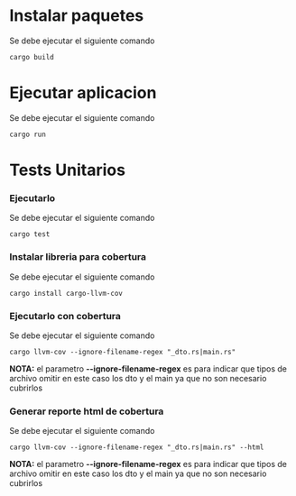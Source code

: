 # Instalar paquetes
Se debe ejecutar el siguiente comando

```shell
cargo build
```

# Ejecutar aplicacion
Se debe ejecutar el siguiente comando

```shell
cargo run
```

# Tests Unitarios

### Ejecutarlo
Se debe ejecutar el siguiente comando

```shell
cargo test
```

### Instalar libreria para cobertura
Se debe ejecutar el siguiente comando

```shell
cargo install cargo-llvm-cov
```

### Ejecutarlo con cobertura
Se debe ejecutar el siguiente comando

```shell
cargo llvm-cov --ignore-filename-regex "_dto.rs|main.rs"
```
**NOTA:** el parametro **--ignore-filename-regex** es para indicar que tipos de archivo omitir en este caso los dto y el main ya que no son necesario cubrirlos


### Generar reporte html de cobertura
Se debe ejecutar el siguiente comando

```shell
cargo llvm-cov --ignore-filename-regex "_dto.rs|main.rs" --html
```
**NOTA:** el parametro **--ignore-filename-regex** es para indicar que tipos de archivo omitir en este caso los dto y el main ya que no son necesario cubrirlos